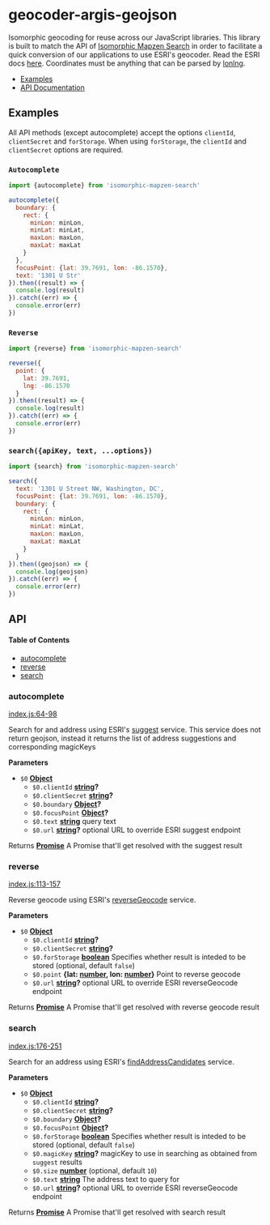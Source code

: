 # geocoder-argis-geojson

Isomorphic geocoding for reuse across our JavaScript libraries. This library is built to match the API of [Isomorphic Mapzen Search](https://github.com/conveyal/isomorphic-mapzen-search/) in order to facilitate a quick conversion of our applications to use ESRI's geocoder.  Read the ESRI docs [here](https://developers.arcgis.com/labs/rest/get-an-access-token/). Coordinates must be anything that can be parsed by [lonlng](https://github.com/conveyal/lonlng).

-   [Examples](#examples)
-   [API Documentation](#api)

## Examples

All API methods (except autocomplete) accept the options `clientId`, `clientSecret` and `forStorage`.  When using `forStorage`, the `clientId` and `clientSecret` options are required.

### `Autocomplete`

```js
import {autocomplete} from 'isomorphic-mapzen-search'

autocomplete({
  boundary: {
    rect: {
      minLon: minLon,
      minLat: minLat,
      maxLon: maxLon,
      maxLat: maxLat
    }
  },
  focusPoint: {lat: 39.7691, lon: -86.1570},
  text: '1301 U Str'
}).then((result) => {
  console.log(result)
}).catch((err) => {
  console.error(err)
})
```

### `Reverse`

```js
import {reverse} from 'isomorphic-mapzen-search'

reverse({
  point: {
    lat: 39.7691,
    lng: -86.1570
  }
}).then((result) => {
  console.log(result)
}).catch((err) => {
  console.error(err)
})
```

### `search({apiKey, text, ...options})`

```js
import {search} from 'isomorphic-mapzen-search'

search({
  text: '1301 U Street NW, Washington, DC',
  focusPoint: {lat: 39.7691, lon: -86.1570},
  boundary: {
    rect: {
      minLon: minLon,
      minLat: minLat,
      maxLon: maxLon,
      maxLat: maxLat
    }
  }
}).then((geojson) => {
  console.log(geojson)
}).catch((err) => {
  console.error(err)
})
```

## API

<!-- Generated by documentation.js. Update this documentation by updating the source code. -->

#### Table of Contents

-   [autocomplete](#autocomplete)
-   [reverse](#reverse)
-   [search](#search)

### autocomplete

[index.js:64-98](https://github.com/conveyal/geocoder-arcgis-geojson/blob/e7e51f5a03d9ca00deaa9718e2c957022a4b792c/index.js#L64-L98 "Source code on GitHub")

Search for and address using
ESRI's [suggest](https://developers.arcgis.com/rest/geocode/api-reference/geocoding-suggest.htm)
service.  This service does not return geojson, instead it returns the list
of address suggestions and corresponding magicKeys

**Parameters**

-   `$0` **[Object](https://developer.mozilla.org/docs/Web/JavaScript/Reference/Global_Objects/Object)**
    -   `$0.clientId` **[string](https://developer.mozilla.org/docs/Web/JavaScript/Reference/Global_Objects/String)?**
    -   `$0.clientSecret` **[string](https://developer.mozilla.org/docs/Web/JavaScript/Reference/Global_Objects/String)?**
    -   `$0.boundary` **[Object](https://developer.mozilla.org/docs/Web/JavaScript/Reference/Global_Objects/Object)?**
    -   `$0.focusPoint` **[Object](https://developer.mozilla.org/docs/Web/JavaScript/Reference/Global_Objects/Object)?**
    -   `$0.text` **[string](https://developer.mozilla.org/docs/Web/JavaScript/Reference/Global_Objects/String)** query text
    -   `$0.url` **[string](https://developer.mozilla.org/docs/Web/JavaScript/Reference/Global_Objects/String)?** optional URL to override ESRI suggest endpoint

Returns **[Promise](https://developer.mozilla.org/docs/Web/JavaScript/Reference/Global_Objects/Promise)** A Promise that'll get resolved with the suggest result

### reverse

[index.js:113-157](https://github.com/conveyal/geocoder-arcgis-geojson/blob/e7e51f5a03d9ca00deaa9718e2c957022a4b792c/index.js#L113-L157 "Source code on GitHub")

Reverse geocode using
ESRI's [reverseGeocode](https://developers.arcgis.com/rest/geocode/api-reference/geocoding-reverse-geocode.htm)
service.

**Parameters**

-   `$0` **[Object](https://developer.mozilla.org/docs/Web/JavaScript/Reference/Global_Objects/Object)**
    -   `$0.clientId` **[string](https://developer.mozilla.org/docs/Web/JavaScript/Reference/Global_Objects/String)?**
    -   `$0.clientSecret` **[string](https://developer.mozilla.org/docs/Web/JavaScript/Reference/Global_Objects/String)?**
    -   `$0.forStorage` **[boolean](https://developer.mozilla.org/docs/Web/JavaScript/Reference/Global_Objects/Boolean)** Specifies whether result is inteded to be stored (optional, default `false`)
    -   `$0.point` **{lat: [number](https://developer.mozilla.org/docs/Web/JavaScript/Reference/Global_Objects/Number), lon: [number](https://developer.mozilla.org/docs/Web/JavaScript/Reference/Global_Objects/Number)}** Point to reverse geocode
    -   `$0.url` **[string](https://developer.mozilla.org/docs/Web/JavaScript/Reference/Global_Objects/String)?** optional URL to override ESRI reverseGeocode endpoint

Returns **[Promise](https://developer.mozilla.org/docs/Web/JavaScript/Reference/Global_Objects/Promise)** A Promise that'll get resolved with reverse geocode result

### search

[index.js:176-251](https://github.com/conveyal/geocoder-arcgis-geojson/blob/e7e51f5a03d9ca00deaa9718e2c957022a4b792c/index.js#L176-L251 "Source code on GitHub")

Search for an address using
ESRI's [findAddressCandidates](https://developers.arcgis.com/rest/geocode/api-reference/geocoding-find-address-candidates.htm)
service.

**Parameters**

-   `$0` **[Object](https://developer.mozilla.org/docs/Web/JavaScript/Reference/Global_Objects/Object)**
    -   `$0.clientId` **[string](https://developer.mozilla.org/docs/Web/JavaScript/Reference/Global_Objects/String)?**
    -   `$0.clientSecret` **[string](https://developer.mozilla.org/docs/Web/JavaScript/Reference/Global_Objects/String)?**
    -   `$0.boundary` **[Object](https://developer.mozilla.org/docs/Web/JavaScript/Reference/Global_Objects/Object)?**
    -   `$0.focusPoint` **[Object](https://developer.mozilla.org/docs/Web/JavaScript/Reference/Global_Objects/Object)?**
    -   `$0.forStorage` **[boolean](https://developer.mozilla.org/docs/Web/JavaScript/Reference/Global_Objects/Boolean)** Specifies whether result is inteded to be stored (optional, default `false`)
    -   `$0.magicKey` **[string](https://developer.mozilla.org/docs/Web/JavaScript/Reference/Global_Objects/String)?** magicKey to use in searching as obtained from `suggest` results
    -   `$0.size` **[number](https://developer.mozilla.org/docs/Web/JavaScript/Reference/Global_Objects/Number)**  (optional, default `10`)
    -   `$0.text` **[string](https://developer.mozilla.org/docs/Web/JavaScript/Reference/Global_Objects/String)** The address text to query for
    -   `$0.url` **[string](https://developer.mozilla.org/docs/Web/JavaScript/Reference/Global_Objects/String)?** optional URL to override ESRI reverseGeocode endpoint

Returns **[Promise](https://developer.mozilla.org/docs/Web/JavaScript/Reference/Global_Objects/Promise)** A Promise that'll get resolved with search result
